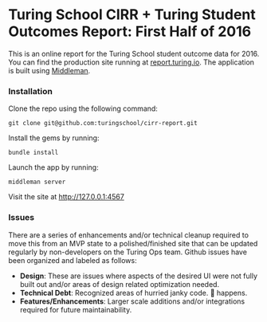 # Turing School CIRR + Turing Student Outcomes Report: First Half of 2016

This is an online report for the Turing School student outcome data for 2016. You can find the production site running at [report.turing.io](http://report.turing.io). The application is built using [Middleman](https://middlemanapp.com/).

### Installation

Clone the repo using the following command:

```
git clone git@github.com:turingschool/cirr-report.git
```

Install the gems by running:

```
bundle install
```

Launch the app by running:

```
middleman server
```

Visit the site at http://127.0.0.1:4567

### Issues 

There are a series of enhancements and/or technical cleanup required to move this from an MVP state to a polished/finished site that can be updated regularly by non-developers on the Turing Ops team. Github issues have been organized and labeled as follows:

* __Design__: These are issues where aspects of the desired UI were not fully built out and/or areas of design related optimization needed.
* __Technical Debt__: Recognized areas of hurried janky code. :poop: happens.
* __Features/Enhancements__: Larger scale additions and/or integrations required for future maintainability.
